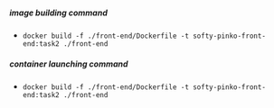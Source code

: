 ##### image building command
* `docker build -f ./front-end/Dockerfile -t softy-pinko-front-end:task2 ./front-end`

##### container launching command
* `docker build -f ./front-end/Dockerfile -t softy-pinko-front-end:task2 ./front-end`
